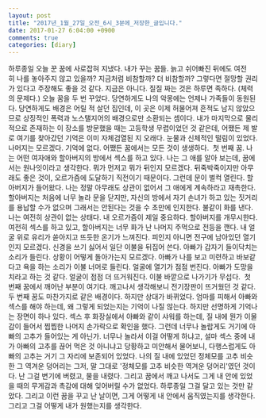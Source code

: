 ```yaml
---
layout: post
title: "2017년_1월_27일_오전_6시_3분에_저장한_글입니다."
date: 2017-01-27 6:04:00 +0900
comments: true 
categories: [diary] 
---
```

하루종일 오늘 꾼 꿈에 사로잡혀 지냈다. 내가 꾸는 꿈들. 늙고 쉬어빠진 뒤에도 여전히 나를 놓아주지 않고 있을까? 지금처럼 비참할까? 더 비참할까? 그렇다면 절망할 권리가 있다고 주장해도 좋을 것 같다. 지금은 아니다. 질질 짜는 것은 하루면 족하다. (체력의 문제다.)
오늘 꿈을 두 번 꾸었다. 당연하게도 나의 악몽에는 언제나 가족들이 동원된다. 당연하게도 배경은 어릴 적 살던 집인데, 이 곳은 이제 허물어져 흔적도 남지 않았으므로 상징적인 폭력과 노스탤지어의 배경으로만 소환되는 셈이다. 내가 마지막으로 물리적으로 존재하는 이 장소를 방문했을 때는 고등학생 무렵이었던 것 같은데, 어쨌든 제 발로 여기를 찾아갔던 기억은 이미 자체검열된 지 오래다. 눈물과 신체적인 떨림이 있었다. 나머지는 모르겠다. 기억에 없다. 어쨌든 꿈에서는 모든 것이 생생하다. 
첫 번째 꿈. 나는 어떤 여자애와 할아버지의 방에서 섹스를 하고 있다. 나는 그 애를 알아 보는데, 꿈에서는 원나잇이라고 생각한다. 뭐가 먼저고 뭐가 뒤인지 모르겠다. 뒤죽박죽이지만 아무래도 좋은 것이, 오르가즘에 도달하기 직전이기 때문이다. 그런데 문이 벌컥 열린다. 할아버지가 들어왔다. 나는 정말 아무래도 상관이 없어서 그 애에게 계속하라고 재촉한다. 할아버지는 처음에 너무 놀라 문을 닫지만, 자신의 방에서 자기 손녀가 하고 있는 짓거리를 용납할 수가 없으며 그래서는 안된다는 것을 수 초만에 인지한다. 불같이 화를 낸다. 나는 여전히 상관이 없는 상태다. 내 오르가즘이 제일 중요하다. 할아버지를 개무시한다. 여전히 섹스를 하고 있고, 할아버지는 너무 화가 난 나머지 주먹으로 전등을 깬다. 내 얼굴 위로 유리가 쏟아지고 뜨듯한 온기가 느껴진다. 피인지 아니면 전구에 남아있던 열기인지 모르겠다. 신경을 쓰기 싫어서 일단 이불을 뒤집어 쓴다. 아빠가 갑자기 들이닥치는 소리가 들린다. 상황이 어떻게 돌아가는지 모르겠다. 아빠가 나를 보고 미련하고 바보같다고 욕을 하는 소리가 이불 너머로 들린다. 얼굴에 열기가 점점 번진다. 아빠가 도망을 치라고 하는 것 같다. 얼굴이 점점 더 뜨거워진다. 이불 바깥으로 나가기가 무섭다. 
첫 번째 꿈에서 깨어난 부분이 여기다. 깨고나서 생각해보니 전기장판이 뜨거웠던 것 같다. 
두 번째 꿈도 마찬가지로 같은 배경이다. 하지만 상대가 바뀌었다. 엄마를 피해서 아빠와 섹스를 해야 하는데, 왜 그렇게 되었는지는 기억이 나질 않는다. 하지만 선명하게 기억나는 장면이 하나 있다. 섹스 후 화장실에서 아빠와 같이 샤워를 하는데, 질 내에 뭔가 이물감이 들어서 찝찝한 나머지 손가락으로 확인을 했다. 그런데 너무나 놀랍게도 거기에 아빠의 고추가 들어있는 게 아닌가. 너무나 놀라서 이걸 어떻게 하냐고, 설마 섹스 중에 내가 아빠의 고추를 끊어 먹은 것 아니냐고 당황하고 미안해서 물어보니, 다행스럽게도 아빠의 고추는 거기 그 자리에 보존되어 있었다. 나의 질 내에 있었던 정체모를 고추 비슷한 그 역겨운 덩어리는 그저, 말 그대로 '정체모를 고추 비슷한 역겨운 덩어리'였던 것이다. 난 그걸 변기에 버렸고, 물을 내렸다. 그리고 꿈에서 깨고 나서도 그게 내 안에 있었을 때의 무게감과 촉감에 대해 잊어버릴 수가 없었다. 하루종일 그걸 달고 있는 것만 같았다. 그리고 이런 꿈을 꾸고 난 날이면, 그게 어떻게 내 안에서 움직였는지를 생각한다. 그리고 그걸 어떻게 내가 원했는지를 생각한다. 
